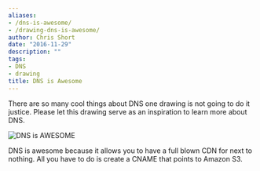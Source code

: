 ```yaml
---
aliases:
- /dns-is-awesome/
- /drawing-dns-is-awesome/
author: Chris Short
date: "2016-11-29"
description: ""
tags:
- DNS
- drawing
title: DNS is Awesome
---
```



There are so many cool things about DNS one drawing is not going to do it justice. Please let this drawing serve as an inspiration to learn more about DNS.

![DNS is AWESOME](/drawings/DNS-is-AWESOME.webp)

DNS is awesome because it allows you to have a full blown CDN for next to nothing. All you have to do is create a CNAME that points to Amazon S3.
